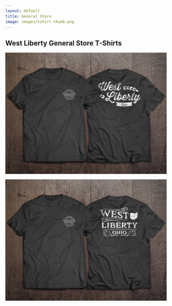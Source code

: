 ```yaml
---
layout: default
title: General Store
image: images/tshirt-thumb.png
---
```

<div class="individual-page" markdown="1">

<h2>West Liberty General Store T-Shirts</h2>

![General Store T-shirt 1](/images/tshirt-3.jpg)

![General Store T-shirt 2](/images/tshirt-4.jpg)

</div>
